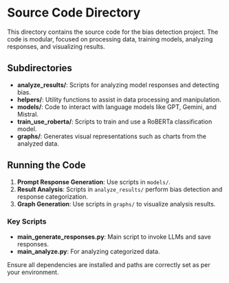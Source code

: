 # Source Code Directory

This directory contains the source code for the bias detection project. The code is modular, focused on processing data, training models, analyzing responses, and visualizing results.

## Subdirectories

- **analyze_results/**: Scripts for analyzing model responses and detecting bias.
- **helpers/**: Utility functions to assist in data processing and manipulation.
- **models/**: Code to interact with language models like GPT, Gemini, and Mistral.
- **train_use_roberta/**: Scripts to train and use a RoBERTa classification model.
- **graphs/**: Generates visual representations such as charts from the analyzed data.

## Running the Code

1. **Prompt Response Generation**: Use scripts in `models/`.
2. **Result Analysis**: Scripts in `analyze_results/` perform bias detection and response categorization.
3. **Graph Generation**: Use scripts in `graphs/` to visualize analysis results.

### Key Scripts

- **main_generate_responses.py**: Main script to invoke LLMs and save responses.
- **main_analyze.py**: For analyzing categorized data.

Ensure all dependencies are installed and paths are correctly set as per your environment.

